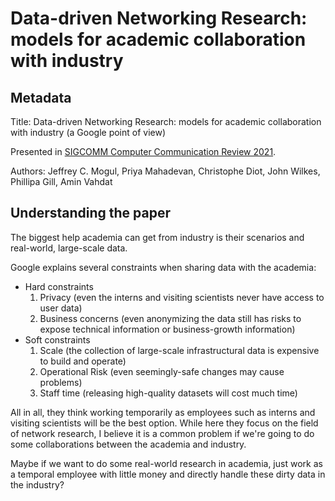 # Data-driven Networking Research: models for academic collaboration with industry

## Metadata

Title: Data-driven Networking Research: models for academic collaboration with industry (a Google point of view)

Presented in [SIGCOMM Computer Communication Review 2021](https://dl.acm.org/doi/10.1145/3503954.3503960).

Authors: Jeffrey C. Mogul, Priya Mahadevan, Christophe Diot, John Wilkes, Phillipa Gill, Amin Vahdat

## Understanding the paper

The biggest help academia can get from industry is their scenarios and real-world, large-scale data.

Google explains several constraints when sharing data with the academia:

* Hard constraints
  1. Privacy (even the interns and visiting scientists never have access to user data)
  2. Business concerns (even anonymizing the data still has risks to expose technical information or business-growth information)
* Soft constraints
  1. Scale (the collection of large-scale infrastructural data is expensive to build and operate)
  2. Operational Risk (even seemingly-safe changes may cause problems)
  3. Staff time (releasing high-quality datasets will cost much time)

All in all, they think working temporarily as employees such as interns and visiting scientists will be the best option. While here they focus on the field of network research, I believe it is a common problem if we're going to do some collaborations between the academia and industry.

Maybe if we want to do some real-world research in academia, just work as a temporal employee with little money and directly handle these dirty data in the industry?
